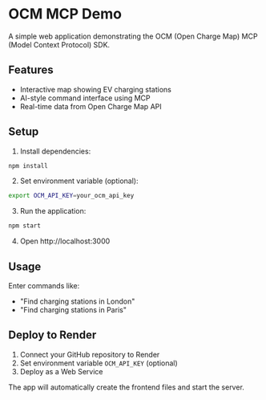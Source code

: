 # OCM MCP Demo

A simple web application demonstrating the OCM (Open Charge Map) MCP (Model Context Protocol) SDK.

## Features

- Interactive map showing EV charging stations
- AI-style command interface using MCP
- Real-time data from Open Charge Map API

## Setup

1. Install dependencies:
```bash
npm install
```

2. Set environment variable (optional):
```bash
export OCM_API_KEY=your_ocm_api_key
```

3. Run the application:
```bash
npm start
```

4. Open http://localhost:3000

## Usage

Enter commands like:
- "Find charging stations in London"
- "Find charging stations in Paris"

## Deploy to Render

1. Connect your GitHub repository to Render
2. Set environment variable `OCM_API_KEY` (optional)
3. Deploy as a Web Service

The app will automatically create the frontend files and start the server.
